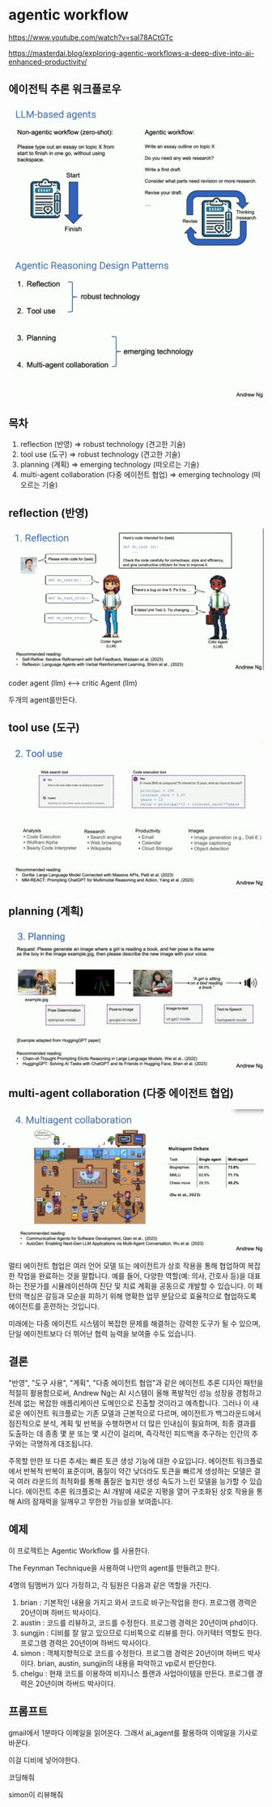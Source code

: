 # agentic workflow

https://www.youtube.com/watch?v=sal78ACtGTc

https://masterdai.blog/exploring-agentic-workflows-a-deep-dive-into-ai-enhanced-productivity/

## 에이전틱 추론 워크플로우

![alt text](<images/2. agentic-workflow/image.png>)

![alt text](<images/2. agentic-workflow/image-1.png>)

## 목차 
1. reflection (반영)                            => robust technology (견고한 기술)
1. tool use (도구)                              => robust technology (견고한 기술)
1. planning (계획)                              => emerging technology (떠오르는 기술)
1. multi-agent collaboration (다중 에이전트 협업)   => emerging technology (떠오르는 기술)

## reflection (반영)

![alt text](<images/2. agentic-workflow/image-2.png>)

coder agent (llm) <--> critic Agent (llm)

두개의 agent를만든다.

## tool use (도구)

![alt text](<images/2. agentic-workflow/image-3.png>)

## planning (계획)
![alt text](<images/2. agentic-workflow/image-4.png>)

## multi-agent collaboration (다중 에이전트 협업)
![alt text](<images/2. agentic-workflow/image-5.png>)

멀티 에이전트 협업은 여러 언어 모델 또는 에이전트가 상호 작용을 통해 협업하여 복잡한 작업을 완료하는 것을 말합니다. 
예를 들어, 다양한 역할(예: 의사, 간호사 등)을 대표하는 전문가를 시뮬레이션하여 진단 및 치료 계획을 공동으로 개발할 수 있습니다. 
이 패턴의 핵심은 갈등과 모순을 피하기 위해 명확한 업무 분담으로 효율적으로 협업하도록 에이전트를 훈련하는 것입니다.

미래에는 다중 에이전트 시스템이 복잡한 문제를 해결하는 강력한 도구가 될 수 있으며, 단일 에이전트보다 더 뛰어난 협력 능력을 보여줄 수도 있습니다.

## 결론

"반영", "도구 사용", "계획", "다중 에이전트 협업"과 같은 에이전트 추론 디자인 패턴을 적절히 활용함으로써, Andrew Ng는 AI 시스템이 올해 폭발적인 성능 성장을 경험하고 전례 없는 복잡한 애플리케이션 도메인으로 진출할 것이라고 예측합니다. 그러나 이 새로운 에이전트 워크플로는 기존 모델과 근본적으로 다르며, 에이전트가 백그라운드에서 점진적으로 분석, 계획 및 반복을 수행하면서 더 많은 인내심이 필요하며, 최종 결과를 도출하는 데 종종 몇 분 또는 몇 시간이 걸리며, 즉각적인 피드백을 추구하는 인간의 추구와는 극명하게 대조됩니다.

주목할 만한 또 다른 추세는 빠른 토큰 생성 기능에 대한 수요입니다. 에이전트 워크플로에서 반복적 반복이 표준이며, 품질이 약간 낮더라도 토큰을 빠르게 생성하는 모델은 결국 여러 라운드의 최적화를 통해 품질은 높지만 생성 속도가 느린 모델을 능가할 수 있습니다. 에이전트 추론 워크플로는 AI 개발에 새로운 지평을 열어 구조화된 상호 작용을 통해 AI의 잠재력을 일깨우고 무한한 가능성을 보여줍니다.


## 예제 

이 프로젝트는 Agentic Workflow 를 사용한다. 

The Feynman Technique을 사용하여 나만의 agent를 만들려고 한다. 

4명의 팀멤버가 있다 가정하고, 각 팀원은 다음과 같은 역할을 가진다.

1. brian : 기본적인 내용을 가지고 와서 코드로 바구는작업을 한다. 프로그램 경력은 20년이며 하버드 박사이다.
2. austin : 코드를 리뷰하고, 코드를 수정한다. 프로그램 경력은 20년이며 phd이다. 
3. sungjin : 디비를 잘 알고 있으므로 디비쪽으로 리뷰를 한다. 아키텍터 역할도 한다. 프로그램 경력은 20년이며 하버드 박사이다.
4. simon : 객체지향적으로 코드를 수정한다. 프로그램 경력은 20년이며 하버드 박사이다. brian, austin, sungjin의 내용을 파악하고 vp로서 판단한다.
5. chelgu : 현재 코드를 이용하여 비지니스 플랜과 사업아이템을 만든다. 프로그램 경력은 20년이며 하버드 박사이다.


## 프롬프트 

gmail에서 1분마다 이메일을 읽어온다. 그래서 ai_agent를 활용하여 이메일을 기사로 바꾼다. 

이걸 디비에 넣어야한다. 

코딩해줘 

simon이 리뷰해줘 






